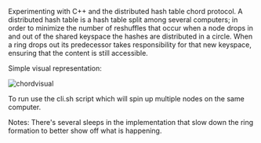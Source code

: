 Experimenting with C++ and the distributed hash table chord protocol. A distributed hash table is a hash table split among several computers; in order to minimize the number of reshuffles that occur when a node drops in and out of the shared keyspace the hashes are distributed in a circle. When a ring drops out its predecessor takes responsibility for that new keyspace, ensuring that the content is still accessible.

Simple visual representation:

![chordvisual](https://i.imgur.com/ddblSMI.png)

To run use the cli.sh script which will spin up multiple nodes on the same computer.

Notes: There's several sleeps in the implementation that slow down the ring formation to better show off what is happening.
